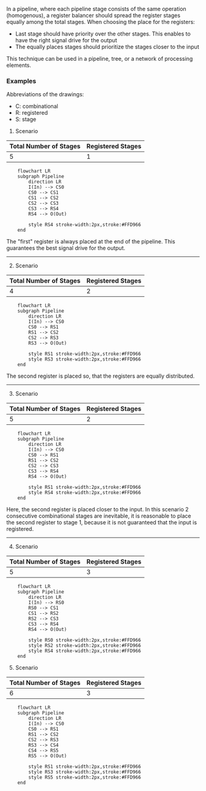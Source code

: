 In a pipeline, where each pipeline stage consists of the same operation (homogenous), a register balancer should spread the register stages equally among the total stages. When choosing the place for the registers:
- Last stage should have priority over the other stages. This enables to have the right signal drive for the output
- The equally places stages should prioritize the stages closer to the input

This technique can be used in a pipeline, tree, or a network of processing elements.
### Examples
Abbreviations of the drawings:
- C: combinational
- R: registered
- S: stage

1. Scenario
 
| Total Number of Stages | Registered Stages |
| ---------------------- | ----------------- |
| 5                      | 1                 |
```mermaid
	flowchart LR
	subgraph Pipeline
		direction LR
		I(In) --> CS0
		CS0 --> CS1
		CS1 --> CS2
		CS2 --> CS3
		CS3 --> RS4
		RS4 --> O(Out)
	
		style RS4 stroke-width:2px,stroke:#FFD966
	end
```
The "first" register is always placed at the end of the pipeline. This guarantees the best signal drive for the output.

---

2. Scenario

| Total Number of Stages | Registered Stages |
| ---------------------- | ----------------- |
| 4                      | 2                 |
```mermaid
	flowchart LR
	subgraph Pipeline
		direction LR
		I(In) --> CS0
		CS0 --> RS1
		RS1 --> CS2
		CS2 --> RS3
		RS3 --> O(Out)
	
		style RS1 stroke-width:2px,stroke:#FFD966
		style RS3 stroke-width:2px,stroke:#FFD966
	end
```
The second register is placed so, that the registers are equally distributed.

---

3. Scenario

| Total Number of Stages | Registered Stages |
| ---------------------- | ----------------- |
| 5                      | 2                 |
```mermaid
	flowchart LR
	subgraph Pipeline
		direction LR
		I(In) --> CS0
		CS0 --> RS1
		RS1 --> CS2
		CS2 --> CS3
		CS3 --> RS4
		RS4 --> O(Out)
	
		style RS1 stroke-width:2px,stroke:#FFD966
		style RS4 stroke-width:2px,stroke:#FFD966
	end
```
Here, the second register is placed closer to the input. In this scenario 2 consecutive combinational stages are inevitable, it is reasonable to place the second register to stage 1, because it is not guaranteed that the input is registered.

---

4. Scenario

| Total Number of Stages | Registered Stages |
| ---------------------- | ----------------- |
| 5                      | 3                 |
```mermaid
	flowchart LR
	subgraph Pipeline
		direction LR
		I(In) --> RS0
		RS0 --> CS1
		CS1 --> RS2
		RS2 --> CS3
		CS3 --> RS4
		RS4 --> O(Out)
	
		style RS0 stroke-width:2px,stroke:#FFD966
		style RS2 stroke-width:2px,stroke:#FFD966
		style RS4 stroke-width:2px,stroke:#FFD966
	end
```

5. Scenario

| Total Number of Stages | Registered Stages |
| ---------------------- | ----------------- |
| 6                      | 3                 |
```mermaid
	flowchart LR
	subgraph Pipeline
		direction LR
		I(In) --> CS0
		CS0 --> RS1
		RS1 --> CS2
		CS2 --> RS3
		RS3 --> CS4
		CS4 --> RS5
		RS5 --> O(Out)
	
		style RS1 stroke-width:2px,stroke:#FFD966
		style RS3 stroke-width:2px,stroke:#FFD966
		style RS5 stroke-width:2px,stroke:#FFD966		
	end
```

